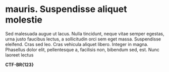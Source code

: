 # mauris. Suspendisse aliquet molestie

Sed malesuada augue ut lacus. Nulla tincidunt, neque vitae semper egestas, urna justo faucibus lectus, a sollicitudin orci sem eget massa. Suspendisse eleifend. Cras sed leo. Cras vehicula aliquet libero. Integer in magna. Phasellus dolor elit, pellentesque a, facilisis non, bibendum sed, est. Nunc laoreet lectus

**CTF-BR{123}**
